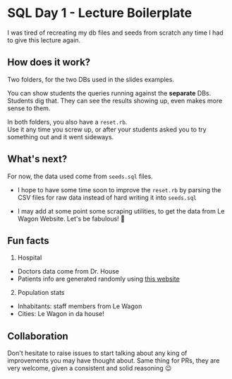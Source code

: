 # SQL Day 1 - Lecture Boilerplate
I was tired of recreating my db files and seeds from scratch any time I had to give
this lecture again.

## How does it work?
Two folders, for the two DBs used in the slides examples.

You can show students the queries running against the **separate** DBs.  
Students dig that. They can see the results showing up, even makes more sense to them.

In both folders, you also have a `reset.rb`.  
Use it any time you screw up, or after your students asked you to try something out and it went sideways.

## What's next?
For now, the data used come from `seeds.sql` files.

- I hope to have some time soon to improve the `reset.rb` by parsing the CSV files for raw data instead of hard writing it into `seeds.sql`

- I may add at some point some scraping utilities, to get the data from Le Wagon Website. Let's be fabulous! :unicorn:

## Fun facts
1. Hospital
  - Doctors data come from Dr. House
  - Patients info are generated randomly using [this website](http://random-name-generator.info/)

2. Population stats
  - Inhabitants: staff members from Le Wagon
  - Cities: Le Wagon in da house!

## Collaboration
Don't hesitate to raise issues to start talking about any king of improvements you may have thought about.
Same thing for PRs, they are very welcome, given a consistent and solid reasoning :wink:

